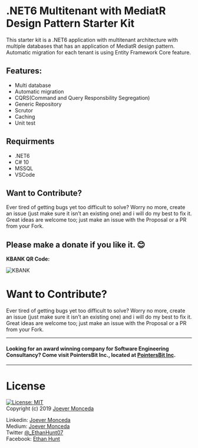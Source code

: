 # .NET6 Multitenant with MediatR Design Pattern Starter Kit

This starter kit is a .NET6 application with multitenant architecture with multiple databases that has an application of MediatR design pattern.
Automatic migration for each tenant is using Entity Framework Core feature.

## Features:
* Multi database
* Automatic migration
* CQRS(Command and Query Responsbility Segregation) 
* Generic Repository
* Scrutor 
* Caching 
* Unit test
## Requirments
* .NET6 
* C# 10
* MSSQL
* VSCode

## Want to Contribute?
Ever tired of getting bugs yet too difficult to solve? Worry no more, create an issue (just make sure it isn’t an existing one) and i will do my best to fix it. 
Great ideas are welcome too; just make an issue with the Proposal or a PR from your Fork.

## Please make a donate if you like it. :blush:   
**KBANK QR Code:**   

![KBANK](https://i.imgur.com/jYtO74p.jpg)
   
   # Want to Contribute?  
   Ever tired of getting bugs yet too difficult to solve? Worry no more, create an issue (just make sure it isn’t an existing one) and i will do my best to fix it. Great ideas are welcome too; just make an issue with the Proposal or a PR from your Fork.

  ---
   #### Looking for an award winning company for Software Engineering Consultancy? Come visit PointersBit Inc., located at [PointersBit Inc](https://www.facebook.com/pointersbit).
  ---
  
  # License 
  [![License: MIT](https://img.shields.io/badge/License-MIT-yellow.svg)](https://opensource.org/licenses/MIT)  
  Copyright (c) 2019 [Joever Monceda](https://github.com/Ethan0007)


  Linkedin: [Joever Monceda](https://www.linkedin.com/in/joever-monceda-55242779/)  
  Medium: [Joever Monceda](https://medium.com/@joever.monceda/new-net-core-vuejs-vuex-router-webpack-starter-kit-e94b6fdb7481)  
  Twitter [@_EthanHunt07](https://twitter.com/_EthanHunt07)  
  Facebook: [Ethan Hunt](https://m.facebook.com/groups/215192935559397?view=permalink&id=688430418235644)


